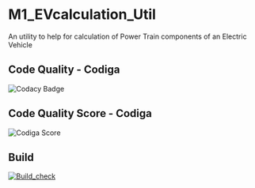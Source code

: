 # M1_EVcalculation_Util
An utility to help for calculation of Power Train components of an Electric Vehicle

## Code Quality - Codiga
![Codacy Badge](https://api.codiga.io/project/31065/status/svg)

## Code Quality Score - Codiga
![Codiga Score](https://api.codiga.io/project/31065/score/svg)

## Build
[![Build_check](https://github.com/VIGNESH-824/M1_EVcalculation_Util/actions/workflows/Build_check.yml/badge.svg)](https://github.com/VIGNESH-824/M1_EVcalculation_Util/actions/workflows/Build_check.yml)
